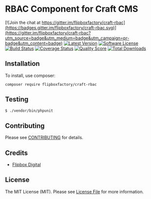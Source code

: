 # RBAC Component for Craft CMS
[![Join the chat at https://gitter.im/flipboxfactory/craft-rbac](https://badges.gitter.im/flipboxfactory/craft-rbac.svg)](https://gitter.im/flipboxfactory/craft-rbac?utm_source=badge&utm_medium=badge&utm_campaign=pr-badge&utm_content=badge)
[![Latest Version](https://img.shields.io/github/release/flipboxfactory/craft-rbac.svg?style=flat-square)](https://github.com/flipboxfactory/craft-rbac/releases)
[![Software License](https://img.shields.io/badge/license-MIT-brightgreen.svg?style=flat-square)](LICENSE.md)
[![Build Status](https://img.shields.io/travis/flipboxfactory/craft-rbac/master.svg?style=flat-square)](https://travis-ci.com/flipboxfactory/craft-rbac)
[![Coverage Status](https://img.shields.io/scrutinizer/coverage/g/flipboxfactory/craft-rbac.svg?style=flat-square)](https://scrutinizer-ci.com/g/flipboxfactory/craft-rbac/code-structure)
[![Quality Score](https://img.shields.io/scrutinizer/g/flipboxfactory/craft-rbac.svg?style=flat-square)](https://scrutinizer-ci.com/g/flipboxfactory/craft-rbac)
[![Total Downloads](https://img.shields.io/packagist/dt/flipboxfactory/craft-rbac.svg?style=flat-square)](https://packagist.org/packages/flipboxfactory/craft-rbac)

## Installation

To install, use composer:

```
composer require flipboxfactory/craft-rbac
```

## Testing

``` bash
$ ./vendor/bin/phpunit
```

## Contributing

Please see [CONTRIBUTING](https://github.com/flipboxfactory/craft-rbac/blob/master/CONTRIBUTING.md) for details.


## Credits

- [Flipbox Digital](https://github.com/flipbox)

## License

The MIT License (MIT). Please see [License File](https://github.com/flipboxfactory/craft-rbac/blob/master/LICENSE) for more information.
